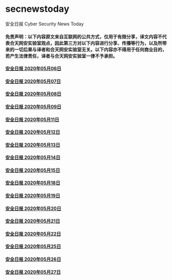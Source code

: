 # secnewstoday

安全日报 Cyber Security News Today

#### 免责声明：以下内容原文来自互联网的公共方式，仅用于有限分享，译文内容不代表合天网安实验室观点，因此第三方对以下内容进行分享、传播等行为，以及所带来的一切后果与译者和合天网安实验室无关。以下内容亦不得用于任何商业目的，若产生法律责任，译者与合天网安实验室一律不予承担。

#### [安全日报 2020年05月06日](https://github.com/hetianlab/secnewstoday/blob/master/May.2020/secnews-20200506.md)
#### [安全日报 2020年05月07日](https://github.com/hetianlab/secnewstoday/blob/master/May.2020/secnews-20200507.md)
#### [安全日报 2020年05月08日](https://github.com/hetianlab/secnewstoday/blob/master/May.2020/secnews-20200508.md)
#### [安全日报 2020年05月09日](https://github.com/hetianlab/secnewstoday/blob/master/May.2020/secnews-20200509.md)
#### [安全日报 2020年05月11日](https://github.com/hetianlab/secnewstoday/blob/master/May.2020/secnews-20200511.md)
#### [安全日报 2020年05月12日](https://github.com/hetianlab/secnewstoday/blob/master/May.2020/secnews-20200512.md)
#### [安全日报 2020年05月13日](https://github.com/hetianlab/secnewstoday/blob/master/May.2020/secnews-20200513.md)
#### [安全日报 2020年05月14日](https://github.com/hetianlab/secnewstoday/blob/master/May.2020/secnews-20200514.md)
#### [安全日报 2020年05月15日](https://github.com/hetianlab/secnewstoday/blob/master/May.2020/secnews-20200515.md)
#### [安全日报 2020年05月18日](https://github.com/hetianlab/secnewstoday/blob/master/May.2020/secnews-20200518.md)
#### [安全日报 2020年05月19日](https://github.com/hetianlab/secnewstoday/blob/master/May.2020/secnews-20200519.md)
#### [安全日报 2020年05月20日](https://github.com/hetianlab/secnewstoday/blob/master/May.2020/secnews-20200520.md)
#### [安全日报 2020年05月21日](https://github.com/hetianlab/secnewstoday/blob/master/May.2020/secnews-20200521.md)
#### [安全日报 2020年05月22日](https://github.com/hetianlab/secnewstoday/blob/master/May.2020/secnews-20200522.md)
#### [安全日报 2020年05月25日](https://github.com/hetianlab/secnewstoday/blob/master/May.2020/secnews-20200525.md)
#### [安全日报 2020年05月26日](https://github.com/hetianlab/secnewstoday/blob/master/May.2020/secnews-20200526.md)
#### [安全日报 2020年05月27日](https://github.com/hetianlab/secnewstoday/blob/master/May.2020/secnews-20200527.md)
